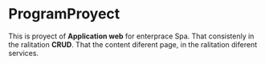 # ProgramProyect

This is proyect of __Application web__ for enterprace
Spa. That consistenly in the ralitation __CRUD__. That
the content diferent page, in the ralitation diferent 
services.

